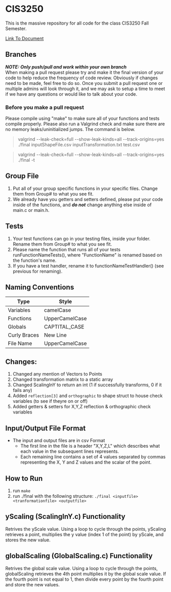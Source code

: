 # CIS3250

This is the massive repository for all code for the class CIS3250 Fall Semester.

[Link To Document](https://docs.google.com/document/d/1p10rx8R_3oGFU1SiKOWELDZhxhAfR2k61Vg8fF_Rl34/edit?usp=sharing)

## Branches

**_NOTE: Only push/pull and work within your own branch_**<br>
When making a pull request please try and make it the final version of your code to help reduce the frequency of code review. Obviously if changes need to be made, feel free to do so. Once you submit a pull request one or multiple admins will look through it, and we may ask to setup a time to meet if we have any questions or would like to talk about your code.<br>

### Before you make a pull request

Please compile using "make" to make sure all of your functions and tests compile properly. Please also run a Valgrind check and make sure there are no memory leaks/uninitialized jumps. The command is below.

> valgrind --leak-check=full --show-leak-kinds=all --track-origins=yes ./final inputShapeFile.csv inputTransformation.txt test.csv

> valgrind --leak-check=full --show-leak-kinds=all --track-origins=yes ./final -t

## Group File

1. Put all of your group specific functions in your specific files. Change them from Group# to what you see fit.
2. We already have you getters and setters defined, please put your code inside of the functions, and **_do not_** change anything else inside of main.c or main.h.

## Tests

1. Your test functions can go in your testing files, inside your folder. Rename them from Group# to what you see fit.
2. Please name the function that runs all of your tests runFunctionNameTests(), where "FunctionName" is renamed based on the function's name.
3. If you have a test handler, rename it to functionNameTestHandler() (see previous for renaming).

## Naming Conventions

| Type         | Style          |
| ------------ | -------------- |
| Variables    | camelCase      |
| Functions    | UpperCamelCase |
| Globals      | CAPTITAL_CASE  |
| Curly Braces | New Line       |
| File Name    | UpperCamelCase |

## Changes:

1. Changed any mention of Vectors to Points
2. Changed transformation matrix to a static array
3. Changed ScalingInY to return an int (1 if successfully transforms, 0 if it fails any)
4. Added `reflection[3]` and `orthographic` to shape struct to house check variables (to see if theyre on or off)
5. Added getters & setters for X,Y,Z reflection & orthographic check variables

## Input/Output File Format

- The input and output files are in csv Format
  - The first line in the file is a header "X,Y,Z,L" which describes what each value in the subsequent lines represents.
  - Each remaining line contains a set of 4 values separated by commas representing the X, Y and Z values and
    the scalar of the point.

## How to Run

1. run `make`
2. run ./final with the following structure:
`./final <inputfile> <tranformationfile> <outputfile>`

## yScaling (ScalingInY.c) Functionality
Retrives the yScale value. Using a loop to cycle through the points, yScaling retrieves a point, multiplies the y value (index 1 of the point) by yScale, and stores the new value.

## globalScaling (GlobalScaling.c) Functionality
Retrives the global scale value. Using a loop to cycle through the points, globalScaling retrieves the 4th point multiplies it by the global scale value. If the fourth point is not equal to 1, then divide every point by the fourth point and store the new values.

